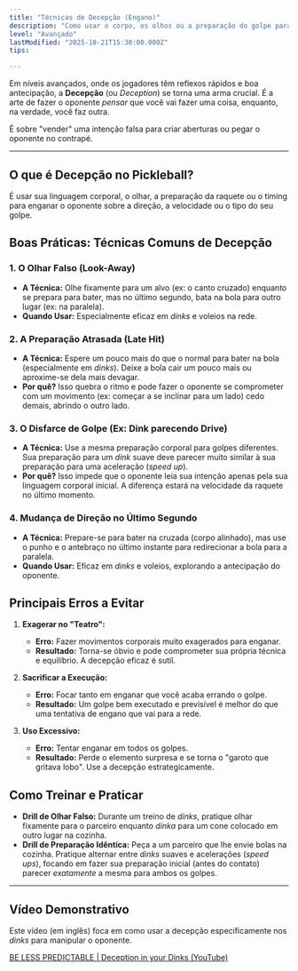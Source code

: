 ```yaml
---
title: "Técnicas de Decepção (Engano)"
description: "Como usar o corpo, os olhos ou a preparação do golpe para enganar o oponente sobre a direção ou o tipo de golpe."
level: "Avançado"
lastModified: "2025-10-21T15:30:00.000Z"
tips:

---
```


Em níveis avançados, onde os jogadores têm reflexos rápidos e boa antecipação, a **Decepção** (ou *Deception*) se torna uma arma crucial. É a arte de fazer o oponente *pensar* que você vai fazer uma coisa, enquanto, na verdade, você faz outra.

É sobre "vender" uma intenção falsa para criar aberturas ou pegar o oponente no contrapé.

---

## O que é Decepção no Pickleball?

É usar sua linguagem corporal, o olhar, a preparação da raquete ou o timing para enganar o oponente sobre a direção, a velocidade ou o tipo do seu golpe.

## Boas Práticas: Técnicas Comuns de Decepção

### 1. O Olhar Falso (Look-Away)
* **A Técnica:** Olhe fixamente para um alvo (ex: o canto cruzado) enquanto se prepara para bater, mas no último segundo, bata na bola para outro lugar (ex: na paralela).
* **Quando Usar:** Especialmente eficaz em *dinks* e voleios na rede.

### 2. A Preparação Atrasada (Late Hit)
* **A Técnica:** Espere um pouco mais do que o normal para bater na bola (especialmente em *dinks*). Deixe a bola cair um pouco mais ou aproxime-se dela mais devagar.
* **Por quê?** Isso quebra o ritmo e pode fazer o oponente se comprometer com um movimento (ex: começar a se inclinar para um lado) cedo demais, abrindo o outro lado.

### 3. O Disfarce de Golpe (Ex: Dink parecendo Drive)
* **A Técnica:** Use a mesma preparação corporal para golpes diferentes. Sua preparação para um *dink* suave deve parecer muito similar à sua preparação para uma aceleração (*speed up*).
* **Por quê?** Isso impede que o oponente leia sua intenção apenas pela sua linguagem corporal inicial. A diferença estará na velocidade da raquete no último momento.

### 4. Mudança de Direção no Último Segundo
* **A Técnica:** Prepare-se para bater na cruzada (corpo alinhado), mas use o punho e o antebraço no último instante para redirecionar a bola para a paralela.
* **Quando Usar:** Eficaz em *dinks* e voleios, explorando a antecipação do oponente.

## Principais Erros a Evitar

1.  **Exagerar no "Teatro":**
    * **Erro:** Fazer movimentos corporais muito exagerados para enganar.
    * **Resultado:** Torna-se óbvio e pode comprometer sua própria técnica e equilíbrio. A decepção eficaz é sutil.

2.  **Sacrificar a Execução:**
    * **Erro:** Focar tanto em enganar que você acaba errando o golpe.
    * **Resultado:** Um golpe bem executado e previsível é melhor do que uma tentativa de engano que vai para a rede.

3.  **Uso Excessivo:**
    * **Erro:** Tentar enganar em todos os golpes.
    * **Resultado:** Perde o elemento surpresa e se torna o "garoto que gritava lobo". Use a decepção estrategicamente.

## Como Treinar e Praticar

* **Drill de Olhar Falso:** Durante um treino de *dinks*, pratique olhar fixamente para o parceiro enquanto *dinka* para um cone colocado em outro lugar na cozinha.
* **Drill de Preparação Idêntica:** Peça a um parceiro que lhe envie bolas na cozinha. Pratique alternar entre *dinks* suaves e acelerações (*speed ups*), focando em fazer sua preparação inicial (antes do contato) parecer *exatamente* a mesma para ambos os golpes.

---

## Vídeo Demonstrativo

Este vídeo (em inglês) foca em como usar a decepção especificamente nos *dinks* para manipular o oponente.

[BE LESS PREDICTABLE | Deception in your Dinks (YouTube)](https://www.youtube.com/watch?v=uK1l0oX3L0c)
